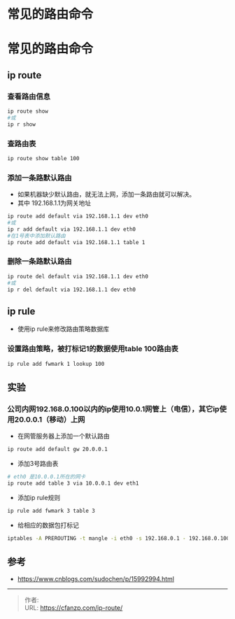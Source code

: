# 常见的路由命令


<!--more-->
# 常见的路由命令
## ip route
### 查看路由信息
```bash
ip route show
#或
ip r show
```

### 查路由表
```bash
ip route show table 100
```

### 添加一条路默认路由
- 如果机器缺少默认路由，就无法上网，添加一条路由就可以解决。
- 其中 192.168.1.1为网关地址
```bash
ip route add default via 192.168.1.1 dev eth0
#或
ip r add default via 192.168.1.1 dev eth0
#在1号表中添加默认路由
ip route add default via 192.168.1.1 table 1
```

### 删除一条路默认路由
```bash
ip route del default via 192.168.1.1 dev eth0
#或
ip r del default via 192.168.1.1 dev eth0
```
## ip rule
- 使用ip rule来修改路由策略数据库
### 设置路由策略，被打标记1的数据使用table 100路由表
```bash
ip rule add fwmark 1 lookup 100
```

## 实验
### 公司内网192.168.0.100以内的ip使用10.0.1网管上（电信），其它ip使用20.0.0.1（移动）上网
- 在网管服务器上添加一个默认路由
```bash
ip route add default gw 20.0.0.1
```
- 添加3号路由表
```bash
# eth0 是10.0.0.1所在的网卡
ip route add table 3 via 10.0.0.1 dev eth1
```
- 添加ip rule规则
```bash
ip rule add fwmark 3 table 3
```

- 给相应的数据包打标记
```bash
iptables -A PREROUTING -t mangle -i eth0 -s 192.168.0.1 - 192.168.0.100 -j MARK  --set-mark 3
```


## 参考
- https://www.cnblogs.com/sudochen/p/15992994.html


---

> 作者:   
> URL: https://cfanzp.com/ip-route/  

